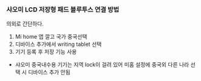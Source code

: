 
### 샤오미 LCD 저장형 패드 블루투스 연결 방법

의외로 간단하다.

1. Mi home 앱 깔고 국가 중국선택
2. 디바이스 추가에서 writing tablet 선택
3. 기기 등록 후 저장 기능 사용


+ 샤오미 중국내수용 기기는 지역 lock이 걸려 있어
    미홈 설정에 중국외 다른 나라 선택 시
    디바이스 추가 안됨

